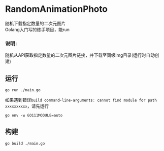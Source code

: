 # RandomAnimationPhoto
随机下载指定数量的二次元图片  
Golang入门写的练手项目，能run

### 说明:  
随机从API获取指定数量的二次元图片链接，并下载至同级img目录(运行时自动创建)

## 运行
```
go run ./main.go
```
如果遇到错误`build command-line-arguments: cannot find module for path xxxxxxxxxx`，请先运行
```
go env -w GO111MODULE=auto
```

## 构建
```
go build ./main.go
```